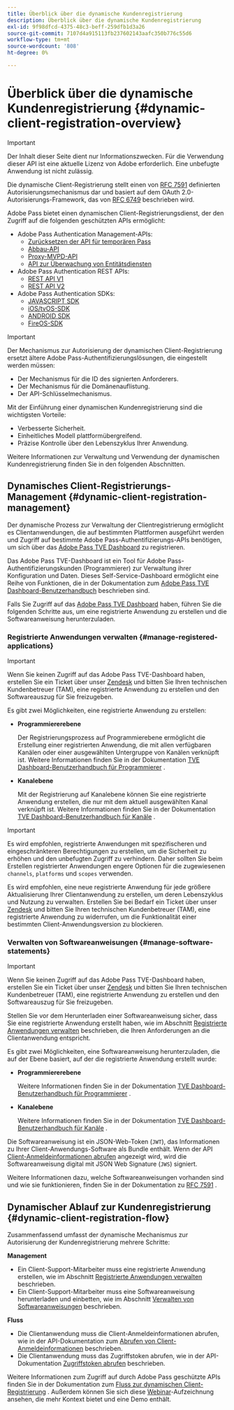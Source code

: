 ```yaml
---
title: Überblick über die dynamische Kundenregistrierung
description: Überblick über die dynamische Kundenregistrierung
exl-id: 9f98dfcd-4375-48c3-beff-259dfb1d3a26
source-git-commit: 7107d4a915113fb237602143aafc350b776c55d6
workflow-type: tm+mt
source-wordcount: '808'
ht-degree: 0%

---
```


# Überblick über die dynamische Kundenregistrierung {#dynamic-client-registration-overview}

>[!IMPORTANT]
>
> Der Inhalt dieser Seite dient nur Informationszwecken. Für die Verwendung dieser API ist eine aktuelle Lizenz von Adobe erforderlich. Eine unbefugte Anwendung ist nicht zulässig.

Die dynamische Client-Registrierung stellt einen von [RFC 7591](https://datatracker.ietf.org/doc/html/rfc7591) definierten Autorisierungsmechanismus dar und basiert auf dem OAuth 2.0-Autorisierungs-Framework, das von [RFC 6749](https://datatracker.ietf.org/doc/html/rfc6749) beschrieben wird.

Adobe Pass bietet einen dynamischen Client-Registrierungsdienst, der den Zugriff auf die folgenden geschützten APIs ermöglicht:

* Adobe Pass Authentication Management-APIs:
   * [Zurücksetzen der API für temporären Pass](../reset-temp-pass.md)
   * [Abbau-API](../degradation-api-overview.md)
   * [Proxy-MVPD-API](../proxy-mvpd-webserv.md)
   * [API zur Überwachung von Entitätsdiensten](../entitlement-service-monitoring-api.md)
* Adobe Pass Authentication REST APIs:
   * [REST API V1](../rest-api-reference.md)
   * [REST API V2](../rest-api-v2/apis/rest-api-v2-apis-overview.md)
* Adobe Pass Authentication SDKs:
   * [JAVASCRIPT SDK](../javascript-sdk-api-reference.md)
   * [iOS/tvOS-SDK](../iostvos-sdk-api-reference.md)
   * [ANDROID SDK](../android-sdk-api-reference.md)
   * [FireOS-SDK](../amazon-fireos-native-client-api-reference.md)

>[!IMPORTANT]
>
> Der Mechanismus zur Autorisierung der dynamischen Client-Registrierung ersetzt ältere Adobe Pass-Authentifizierungslösungen, die eingestellt werden müssen:
>
> * Der Mechanismus für die ID des signierten Anforderers.
> * Der Mechanismus für die Domänenauflistung.
> * Der API-Schlüsselmechanismus.

Mit der Einführung einer dynamischen Kundenregistrierung sind die wichtigsten Vorteile:

* Verbesserte Sicherheit.
* Einheitliches Modell plattformübergreifend.
* Präzise Kontrolle über den Lebenszyklus Ihrer Anwendung.

Weitere Informationen zur Verwaltung und Verwendung der dynamischen Kundenregistrierung finden Sie in den folgenden Abschnitten.

## Dynamisches Client-Registrierungs-Management {#dynamic-client-registration-management}

Der dynamische Prozess zur Verwaltung der Clientregistrierung ermöglicht es Clientanwendungen, die auf bestimmten Plattformen ausgeführt werden und Zugriff auf bestimmte Adobe Pass-Authentifizierungs-APIs benötigen, um sich über das [Adobe Pass TVE Dashboard](https://experience.adobe.com/#/pass/authentication) zu registrieren.

Das Adobe Pass TVE-Dashboard ist ein Tool für Adobe Pass-Authentifizierungskunden (Programmierer) zur Verwaltung ihrer Konfiguration und Daten. Dieses Self-Service-Dashboard ermöglicht eine Reihe von Funktionen, die in der Dokumentation zum [Adobe Pass TVE Dashboard-Benutzerhandbuch](../tve-dashboard/new-tve-dashboard/tve-dashboard-overview.md) beschrieben sind.

Falls Sie Zugriff auf das [Adobe Pass TVE Dashboard](https://experience.adobe.com/#/pass/authentication) haben, führen Sie die folgenden Schritte aus, um eine registrierte Anwendung zu erstellen und die Softwareanweisung herunterzuladen.

### Registrierte Anwendungen verwalten {#manage-registered-applications}

>[!IMPORTANT]
>
> Wenn Sie keinen Zugriff auf das Adobe Pass TVE-Dashboard haben, erstellen Sie ein Ticket über unser [Zendesk](https://adobeprimetime.zendesk.com) und bitten Sie Ihren technischen Kundenbetreuer (TAM), eine registrierte Anwendung zu erstellen und den Softwareauszug für Sie freizugeben.

Es gibt zwei Möglichkeiten, eine registrierte Anwendung zu erstellen:

* **Programmiererebene**

  Der Registrierungsprozess auf Programmierebene ermöglicht die Erstellung einer registrierten Anwendung, die mit allen verfügbaren Kanälen oder einer ausgewählten Untergruppe von Kanälen verknüpft ist. Weitere Informationen finden Sie in der Dokumentation [TVE Dashboard-Benutzerhandbuch für Programmierer](../tve-dashboard/new-tve-dashboard/tve-dashboard-programmers.md) .


* **Kanalebene**

  Mit der Registrierung auf Kanalebene können Sie eine registrierte Anwendung erstellen, die nur mit dem aktuell ausgewählten Kanal verknüpft ist. Weitere Informationen finden Sie in der Dokumentation [TVE Dashboard-Benutzerhandbuch für Kanäle](../tve-dashboard/new-tve-dashboard/tve-dashboard-channels.md) .

>[!IMPORTANT]
>
> Es wird empfohlen, registrierte Anwendungen mit spezifischeren und eingeschränkteren Berechtigungen zu erstellen, um die Sicherheit zu erhöhen und den unbefugten Zugriff zu verhindern. Daher sollten Sie beim Erstellen registrierter Anwendungen engere Optionen für die zugewiesenen `channels`, `platforms` und `scopes` verwenden.
>
> Es wird empfohlen, eine neue registrierte Anwendung für jede größere Aktualisierung Ihrer Clientanwendung zu erstellen, um deren Lebenszyklus und Nutzung zu verwalten. Erstellen Sie bei Bedarf ein Ticket über unser [Zendesk](https://adobeprimetime.zendesk.com) und bitten Sie Ihren technischen Kundenbetreuer (TAM), eine registrierte Anwendung zu widerrufen, um die Funktionalität einer bestimmten Client-Anwendungsversion zu blockieren.

### Verwalten von Softwareanweisungen {#manage-software-statements}

>[!IMPORTANT]
>
> Wenn Sie keinen Zugriff auf das Adobe Pass TVE-Dashboard haben, erstellen Sie ein Ticket über unser [Zendesk](https://adobeprimetime.zendesk.com) und bitten Sie Ihren technischen Kundenbetreuer (TAM), eine registrierte Anwendung zu erstellen und den Softwareauszug für Sie freizugeben.

Stellen Sie vor dem Herunterladen einer Softwareanweisung sicher, dass Sie eine registrierte Anwendung erstellt haben, wie im Abschnitt [Registrierte Anwendungen verwalten](#manage-registered-applications) beschrieben, die Ihren Anforderungen an die Clientanwendung entspricht.

Es gibt zwei Möglichkeiten, eine Softwareanweisung herunterzuladen, die auf der Ebene basiert, auf der die registrierte Anwendung erstellt wurde:

* **Programmiererebene**

  Weitere Informationen finden Sie in der Dokumentation [TVE Dashboard-Benutzerhandbuch für Programmierer](../tve-dashboard/new-tve-dashboard/tve-dashboard-programmers.md) .

* **Kanalebene**

  Weitere Informationen finden Sie in der Dokumentation [TVE Dashboard-Benutzerhandbuch für Kanäle](../tve-dashboard/new-tve-dashboard/tve-dashboard-channels.md) .

Die Softwareanweisung ist ein JSON-Web-Token (`JWT`), das Informationen zu Ihrer Client-Anwendungs-Software als Bundle enthält. Wenn der API [Client-Anmeldeinformationen abrufen](./apis/dynamic-client-registration-apis-retrieve-client-credentials.md) angezeigt wird, wird die Softwareanweisung digital mit JSON Web Signature (`JWS`) signiert.

Weitere Informationen dazu, welche Softwareanweisungen vorhanden sind und wie sie funktionieren, finden Sie in der Dokumentation zu [RFC 7591](https://tools.ietf.org/html/rfc7591) .

## Dynamischer Ablauf zur Kundenregistrierung  {#dynamic-client-registration-flow}

Zusammenfassend umfasst der dynamische Mechanismus zur Autorisierung der Kundenregistrierung mehrere Schritte:

**Management**

* Ein Client-Support-Mitarbeiter muss eine registrierte Anwendung erstellen, wie im Abschnitt [Registrierte Anwendungen verwalten](#manage-registered-applications) beschrieben.
* Ein Client-Support-Mitarbeiter muss eine Softwareanweisung herunterladen und einbetten, wie im Abschnitt [Verwalten von Softwareanweisungen](#manage-software-statements) beschrieben.

**Fluss**

* Die Clientanwendung muss die Client-Anmeldeinformationen abrufen, wie in der API-Dokumentation zum [Abrufen von Client-Anmeldeinformationen](./apis/dynamic-client-registration-apis-retrieve-client-credentials.md) beschrieben.
* Die Clientanwendung muss das Zugriffstoken abrufen, wie in der API-Dokumentation [Zugriffstoken abrufen](./apis/dynamic-client-registration-apis-retrieve-access-token.md) beschrieben.

Weitere Informationen zum Zugriff auf durch Adobe Pass geschützte APIs finden Sie in der Dokumentation zum [Fluss zur dynamischen Client-Registrierung](./flows/dynamic-client-registration-flow.md) . Außerdem können Sie sich diese [Webinar](https://my.adobeconnect.com/pzkp8ujrigg1/)-Aufzeichnung ansehen, die mehr Kontext bietet und eine Demo enthält.
